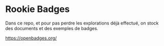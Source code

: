 # Rookie Badges

Dans ce repo, et pour pas perdre les explorations déjà effectué, on stock des documents et des exemples de badges.

https://openbadges.org/
